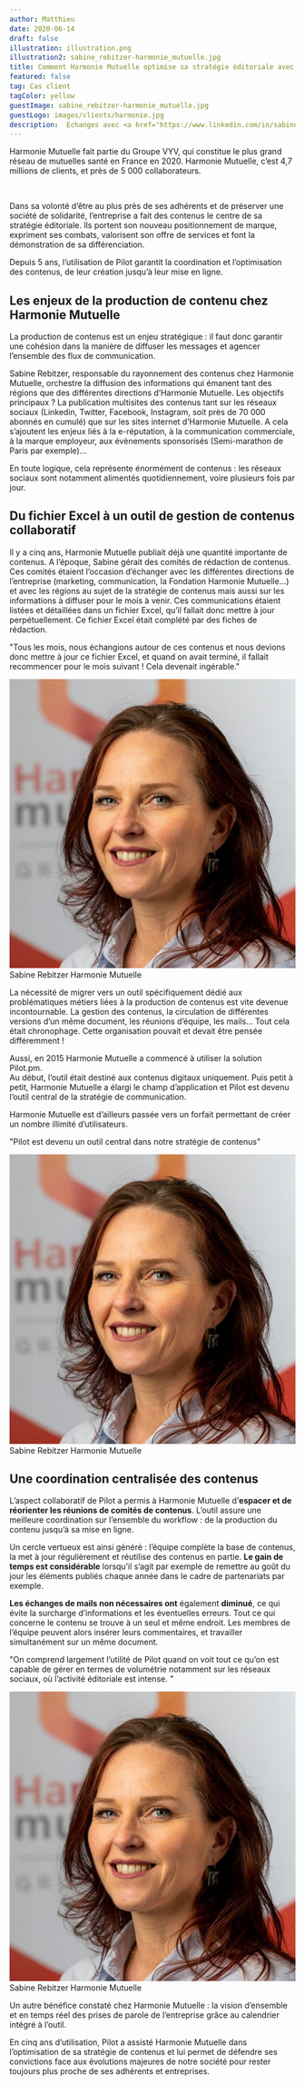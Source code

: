 ```yaml
---
author: Matthieu
date: 2020-06-14
draft: false
illustration: illustration.png
illustration2: sabine_rebitzer-harmonie_mutuelle.jpg
title: Comment Harmonie Mutuelle optimise sa stratégie éditoriale avec Pilot ?
featured: false
tag: Cas client
tagColor: yellow
guestImage: sabine_rebitzer-harmonie_mutuelle.jpg
guestLogo: images/clients/harmonie.jpg
description:  Echanges avec <a href="https://www.linkedin.com/in/sabine-rebitzer-39499831/">Sabine Rebitzer</a>, responsable du rayonnement des contenus chez Harmonie Mutuelle.
---
```


Harmonie Mutuelle fait partie du Groupe VYV, qui constitue le plus grand réseau de mutuelles santé en France en 2020. Harmonie Mutuelle, c’est 4,7 millions de clients, et près de 5 000 collaborateurs.

<br/>

Dans sa volonté d’être au plus près de ses adhérents et de préserver une société de solidarité, l’entreprise a fait des contenus le centre de sa stratégie éditoriale. Ils portent son nouveau positionnement de marque, expriment ses combats, valorisent son offre de services et font la démonstration de sa différenciation.

Depuis 5 ans, l’utilisation de Pilot garantit la coordination et l’optimisation des contenus, de leur création jusqu’à leur mise en ligne.

## Les enjeux de la production de contenu chez Harmonie Mutuelle

La production de contenus est un enjeu stratégique : il faut donc garantir une cohésion dans la manière de diffuser les messages et agencer l’ensemble des flux de communication.

Sabine Rebitzer, responsable du rayonnement des contenus chez Harmonie Mutuelle, orchestre la diffusion des informations qui émanent tant des régions que des différentes directions d’Harmonie Mutuelle. 
Les objectifs principaux ? La publication multisites des contenus tant sur les réseaux sociaux (Linkedin, Twitter, Facebook, Instagram, soit près de 70 000 abonnés en cumulé) que sur les sites internet d’Harmonie Mutuelle. 
A cela s’ajoutent les enjeux liés à la e-réputation, à la communication commerciale, à la marque employeur, aux évènements sponsorisés (Semi-marathon de Paris par exemple)...

En toute logique, cela représente énormément de contenus : les réseaux sociaux sont notamment alimentés quotidiennement, voire plusieurs fois par jour.

## Du fichier Excel à un outil de gestion de contenus collaboratif

Il y a cinq ans, Harmonie Mutuelle publiait déjà une quantité importante de contenus. A l’époque, Sabine gérait des comités de rédaction de contenus. 
Ces comités étaient l’occasion d’échanger avec les différentes directions de l’entreprise (marketing, communication, la Fondation Harmonie Mutuelle…) et avec les régions au sujet de la stratégie de contenus mais aussi sur les informations à diffuser pour le mois à venir. 
Ces communications étaient listées et détaillées dans un fichier Excel, qu’il fallait donc mettre à jour perpétuellement. Ce fichier Excel était complété par des fiches de rédaction.

<div class="bg-gray-50 p-4 text-xl  rounded shadow">
<p class="mb-4 font-medium italic">"Tous les mois, nous échangions autour de ces contenus et nous devions donc mettre à jour ce fichier Excel, et quand on avait terminé, il fallait recommencer pour le mois suivant ! Cela devenait ingérable."</p>
<div class="flex items-center">
    <img
    alt="Sabine Rebitzer"
    class="w-12 mr-4 rounded-full bg-neutral-500"
    src="sabine_rebitzer-harmonie_mutuelle.jpg"
    />
    <div class="flex flex-col items-start">
        <span class="mb-1 font-bold">Sabine Rebitzer</span>
        <span class="text-xs text-gray-700 uppercase">Harmonie Mutuelle</span>
    </div>
</div>
</div>

La nécessité de migrer vers un outil spécifiquement dédié aux problématiques métiers liées à la production de contenus est vite devenue incontournable. La gestion des contenus, la circulation de différentes versions d’un même document, les réunions d’équipe, les mails… Tout cela était chronophage. Cette organisation pouvait et devait être pensée différemment !

Aussi, en 2015 Harmonie Mutuelle a commencé à utiliser la solution Pilot.pm. \
Au début, l’outil était destiné aux contenus digitaux uniquement. Puis petit à petit, Harmonie Mutuelle a élargi le champ d’application et Pilot est devenu l’outil central de la stratégie de communication.

Harmonie Mutuelle est d’ailleurs passée vers un forfait permettant de créer un nombre illimité d’utilisateurs.

<div class="bg-gray-50 p-4 text-xl  rounded shadow">
<p class="mb-4 font-medium italic">"Pilot est devenu un outil central dans notre stratégie de contenus"</p>
<div class="flex items-center">
    <img
    alt="Sabine Rebitzer"
    class="w-12 mr-4 rounded-full bg-neutral-500"
    src="sabine_rebitzer-harmonie_mutuelle.jpg"
    />
    <div class="flex flex-col items-start">
        <span class="mb-1 font-bold">Sabine Rebitzer</span>
        <span class="text-xs text-gray-700 uppercase">Harmonie Mutuelle</span>
    </div>
</div>
</div>

## Une coordination centralisée des contenus

L’aspect collaboratif de Pilot a permis à Harmonie Mutuelle d’**espacer et de réorienter les réunions de comités de contenus**. L’outil assure une meilleure coordination sur l’ensemble du workflow : de la production du contenu jusqu’à sa mise en ligne.

Un cercle vertueux est ainsi généré : l’équipe complète la base de contenus, la met à jour régulièrement et réutilise des contenus en partie. **Le gain de temps est considérable** lorsqu’il s’agit par exemple de remettre au goût du jour les éléments publiés chaque année dans le cadre de partenariats par exemple.

**Les échanges de mails non nécessaires ont** également **diminué**, ce qui évite la surcharge d’informations et les éventuelles erreurs. Tout ce qui concerne le contenu se trouve à un seul et même endroit. Les membres de l’équipe peuvent alors insérer leurs commentaires, et travailler simultanément sur un même document.

<div class="bg-gray-50 p-4 text-xl rounded  shadow">
<p class="mb-4 font-medium italic">"On comprend largement l’utilité de Pilot quand on voit tout ce qu’on est capable de gérer en termes de volumétrie notamment sur les réseaux sociaux, où l’activité éditoriale est intense. "</p>
<div class="flex items-center">
    <img
    alt="Sabine Rebitzer"
    class="w-12 mr-4 rounded-full bg-neutral-500"
    src="sabine_rebitzer-harmonie_mutuelle.jpg"
    />
    <div class="flex flex-col items-start">
        <span class="mb-1 font-bold">Sabine Rebitzer</span>
        <span class="text-xs text-gray-700 uppercase">Harmonie Mutuelle</span>
    </div>
</div>
</div>

Un autre bénéfice constaté chez Harmonie Mutuelle : la vision d’ensemble et en temps réel des prises de parole de l’entreprise grâce au calendrier intégré à l’outil.

En cinq ans d’utilisation, Pilot a assisté Harmonie Mutuelle dans l’optimisation de sa stratégie de contenus et lui permet de défendre ses convictions face aux évolutions majeures de notre société pour rester toujours plus proche de ses adhérents et entreprises.